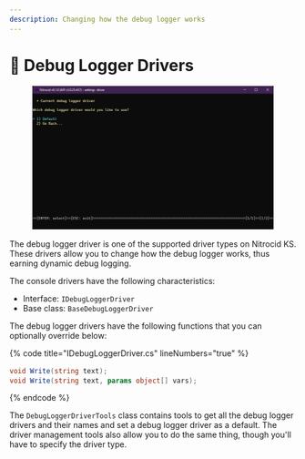 ```yaml
---
description: Changing how the debug logger works
---
```


# 🔌 Debug Logger Drivers

<figure><img src="../../../../.gitbook/assets/120-inner.png" alt=""><figcaption></figcaption></figure>

The debug logger driver is one of the supported driver types on Nitrocid KS. These drivers allow you to change how the debug logger works, thus earning dynamic debug logging.

The console drivers have the following characteristics:

* Interface: `IDebugLoggerDriver`
* Base class: `BaseDebugLoggerDriver`

The debug logger drivers have the following functions that you can optionally override below:

{% code title="IDebugLoggerDriver.cs" lineNumbers="true" %}
```csharp
void Write(string text);
void Write(string text, params object[] vars);
```
{% endcode %}

The `DebugLoggerDriverTools` class contains tools to get all the debug logger drivers and their names and set a debug logger driver as a default. The driver management tools also allow you to do the same thing, though you'll have to specify the driver type.
